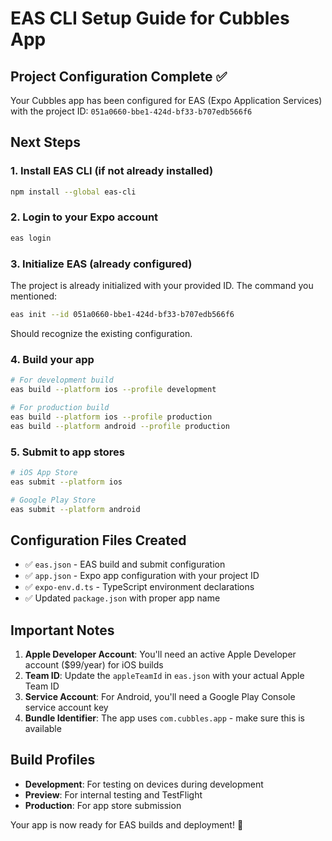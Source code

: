 # EAS CLI Setup Guide for Cubbles App

## Project Configuration Complete ✅

Your Cubbles app has been configured for EAS (Expo Application Services) with the project ID: `051a0660-bbe1-424d-bf33-b707edb566f6`

## Next Steps

### 1. Install EAS CLI (if not already installed)
```bash
npm install --global eas-cli
```

### 2. Login to your Expo account
```bash
eas login
```

### 3. Initialize EAS (already configured)
The project is already initialized with your provided ID. The command you mentioned:
```bash
eas init --id 051a0660-bbe1-424d-bf33-b707edb566f6
```
Should recognize the existing configuration.

### 4. Build your app
```bash
# For development build
eas build --platform ios --profile development

# For production build
eas build --platform ios --profile production
eas build --platform android --profile production
```

### 5. Submit to app stores
```bash
# iOS App Store
eas submit --platform ios

# Google Play Store  
eas submit --platform android
```

## Configuration Files Created

- ✅ `eas.json` - EAS build and submit configuration
- ✅ `app.json` - Expo app configuration with your project ID
- ✅ `expo-env.d.ts` - TypeScript environment declarations
- ✅ Updated `package.json` with proper app name

## Important Notes

1. **Apple Developer Account**: You'll need an active Apple Developer account ($99/year) for iOS builds
2. **Team ID**: Update the `appleTeamId` in `eas.json` with your actual Apple Team ID
3. **Service Account**: For Android, you'll need a Google Play Console service account key
4. **Bundle Identifier**: The app uses `com.cubbles.app` - make sure this is available

## Build Profiles

- **Development**: For testing on devices during development
- **Preview**: For internal testing and TestFlight
- **Production**: For app store submission

Your app is now ready for EAS builds and deployment! 🚀